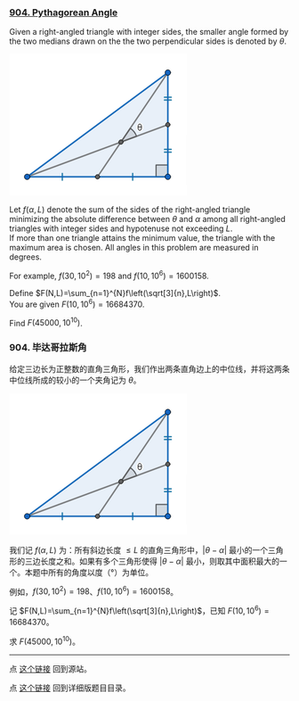 ### [904. Pythagorean Angle](https://projecteuler.net/problem=904)

Given a right-angled triangle with integer sides, the smaller angle formed by the two medians drawn on the the two perpendicular sides is denoted by $\theta$.

![](images/0904_pythagorean_angle.png)

Let $f(\alpha, L)$ denote the sum of the sides of the right-angled triangle minimizing the absolute difference between $\theta$ and $\alpha$ among all right-angled triangles with integer sides and hypotenuse not exceeding $L$.  
If more than one triangle attains the minimum value, the triangle with the maximum area is chosen. All angles in this problem are measured in degrees.

For example, $f(30,10^2)=198$ and $f(10,10^6)= 1600158$.

Define $F(N,L)=\sum_{n=1}^{N}f\left(\sqrt[3]{n},L\right)$.   
You are given $F(10,10^6)= 16684370$.

Find $F(45000, 10^{10})$.

### 904. 毕达哥拉斯角

给定三边长为正整数的直角三角形，我们作出两条直角边上的中位线，并将这两条中位线所成的较小的一个夹角记为 $\theta$。

![](images/0904_pythagorean_angle.png)

我们记 $f(\alpha, L)$ 为：所有斜边长度 $\leq L$ 的直角三角形中，$|\theta - \alpha|$ 最小的一个三角形的三边长度之和。如果有多个三角形使得 $|\theta - \alpha|$ 最小，则取其中面积最大的一个。本题中所有的角度以度（°）为单位。

例如，$f(30,10^2)=198$、$f(10,10^6)= 1600158$。

记 $F(N,L)=\sum_{n=1}^{N}f\left(\sqrt[3]{n},L\right)$，已知 $F(10,10^6)= 16684370$。

求 $F(45000, 10^{10})$。

---

点 [这个链接](https://fsy-juruo.github.io/pe-chinese-translation/) 回到源站。

点 [这个链接](https://fsy-juruo.github.io/pe-chinese-translation/detailed_content_archives.html) 回到详细版题目目录。

